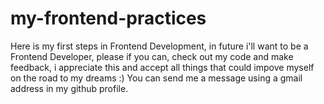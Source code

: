 # my-frontend-practices

Here is my first steps in Frontend Development, in future i'll want to be a Frontend Developer, please if you can, check out my code and make feedback, i appreciate this and accept all things that could impove myself on the road to my dreams :)
You can send me a message using a gmail address in my github profile.
